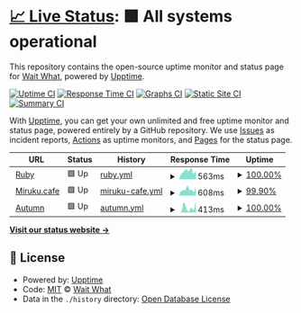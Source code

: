 # [📈 Live Status](https://status.waitwhat.sh): <!--live status--> **🟩 All systems operational**

This repository contains the open-source uptime monitor and status page for [Wait What](https://waitwhat.sh), powered by [Upptime](https://github.com/upptime/upptime).

[![Uptime CI](https://github.com/wait-what/uptime/workflows/Uptime%20CI/badge.svg)](https://github.com/wait-what/uptime/actions?query=workflow%3A%22Uptime+CI%22)
[![Response Time CI](https://github.com/wait-what/uptime/workflows/Response%20Time%20CI/badge.svg)](https://github.com/wait-what/uptime/actions?query=workflow%3A%22Response+Time+CI%22)
[![Graphs CI](https://github.com/wait-what/uptime/workflows/Graphs%20CI/badge.svg)](https://github.com/wait-what/uptime/actions?query=workflow%3A%22Graphs+CI%22)
[![Static Site CI](https://github.com/wait-what/uptime/workflows/Static%20Site%20CI/badge.svg)](https://github.com/wait-what/uptime/actions?query=workflow%3A%22Static+Site+CI%22)
[![Summary CI](https://github.com/wait-what/uptime/workflows/Summary%20CI/badge.svg)](https://github.com/wait-what/uptime/actions?query=workflow%3A%22Summary+CI%22)

With [Upptime](https://upptime.js.org), you can get your own unlimited and free uptime monitor and status page, powered entirely by a GitHub repository. We use [Issues](https://github.com/wait-what/uptime/issues) as incident reports, [Actions](https://github.com/wait-what/uptime/actions) as uptime monitors, and [Pages](https://status.waitwhat.sh) for the status page.

<!--start: status pages-->
<!-- This summary is generated by Upptime (https://github.com/upptime/upptime) -->
<!-- Do not edit this manually, your changes will be overwritten -->
<!-- prettier-ignore -->
| URL | Status | History | Response Time | Uptime |
| --- | ------ | ------- | ------------- | ------ |
| <img alt="" src="https://icons.duckduckgo.com/ip3/files.waitwhat.sh.ico" height="13"> [Ruby](https://files.waitwhat.sh/?) | 🟩 Up | [ruby.yml](https://github.com/wait-what/uptime/commits/HEAD/history/ruby.yml) | <details><summary><img alt="Response time graph" src="./graphs/ruby/response-time-week.png" height="20"> 563ms</summary><br><a href="https://status.waitwhat.sh/history/ruby"><img alt="Response time 539" src="https://img.shields.io/endpoint?url=https%3A%2F%2Fraw.githubusercontent.com%2Fwait-what%2Fuptime%2FHEAD%2Fapi%2Fruby%2Fresponse-time.json"></a><br><a href="https://status.waitwhat.sh/history/ruby"><img alt="24-hour response time 568" src="https://img.shields.io/endpoint?url=https%3A%2F%2Fraw.githubusercontent.com%2Fwait-what%2Fuptime%2FHEAD%2Fapi%2Fruby%2Fresponse-time-day.json"></a><br><a href="https://status.waitwhat.sh/history/ruby"><img alt="7-day response time 563" src="https://img.shields.io/endpoint?url=https%3A%2F%2Fraw.githubusercontent.com%2Fwait-what%2Fuptime%2FHEAD%2Fapi%2Fruby%2Fresponse-time-week.json"></a><br><a href="https://status.waitwhat.sh/history/ruby"><img alt="30-day response time 550" src="https://img.shields.io/endpoint?url=https%3A%2F%2Fraw.githubusercontent.com%2Fwait-what%2Fuptime%2FHEAD%2Fapi%2Fruby%2Fresponse-time-month.json"></a><br><a href="https://status.waitwhat.sh/history/ruby"><img alt="1-year response time 539" src="https://img.shields.io/endpoint?url=https%3A%2F%2Fraw.githubusercontent.com%2Fwait-what%2Fuptime%2FHEAD%2Fapi%2Fruby%2Fresponse-time-year.json"></a></details> | <details><summary><a href="https://status.waitwhat.sh/history/ruby">100.00%</a></summary><a href="https://status.waitwhat.sh/history/ruby"><img alt="All-time uptime 100.00%" src="https://img.shields.io/endpoint?url=https%3A%2F%2Fraw.githubusercontent.com%2Fwait-what%2Fuptime%2FHEAD%2Fapi%2Fruby%2Fuptime.json"></a><br><a href="https://status.waitwhat.sh/history/ruby"><img alt="24-hour uptime 100.00%" src="https://img.shields.io/endpoint?url=https%3A%2F%2Fraw.githubusercontent.com%2Fwait-what%2Fuptime%2FHEAD%2Fapi%2Fruby%2Fuptime-day.json"></a><br><a href="https://status.waitwhat.sh/history/ruby"><img alt="7-day uptime 100.00%" src="https://img.shields.io/endpoint?url=https%3A%2F%2Fraw.githubusercontent.com%2Fwait-what%2Fuptime%2FHEAD%2Fapi%2Fruby%2Fuptime-week.json"></a><br><a href="https://status.waitwhat.sh/history/ruby"><img alt="30-day uptime 100.00%" src="https://img.shields.io/endpoint?url=https%3A%2F%2Fraw.githubusercontent.com%2Fwait-what%2Fuptime%2FHEAD%2Fapi%2Fruby%2Fuptime-month.json"></a><br><a href="https://status.waitwhat.sh/history/ruby"><img alt="1-year uptime 100.00%" src="https://img.shields.io/endpoint?url=https%3A%2F%2Fraw.githubusercontent.com%2Fwait-what%2Fuptime%2FHEAD%2Fapi%2Fruby%2Fuptime-year.json"></a></details>
| <img alt="" src="https://icons.duckduckgo.com/ip3/miruku.cafe.ico" height="13"> [Miruku.cafe](https://miruku.cafe/?) | 🟩 Up | [miruku-cafe.yml](https://github.com/wait-what/uptime/commits/HEAD/history/miruku-cafe.yml) | <details><summary><img alt="Response time graph" src="./graphs/miruku-cafe/response-time-week.png" height="20"> 608ms</summary><br><a href="https://status.waitwhat.sh/history/miruku-cafe"><img alt="Response time 2037" src="https://img.shields.io/endpoint?url=https%3A%2F%2Fraw.githubusercontent.com%2Fwait-what%2Fuptime%2FHEAD%2Fapi%2Fmiruku-cafe%2Fresponse-time.json"></a><br><a href="https://status.waitwhat.sh/history/miruku-cafe"><img alt="24-hour response time 625" src="https://img.shields.io/endpoint?url=https%3A%2F%2Fraw.githubusercontent.com%2Fwait-what%2Fuptime%2FHEAD%2Fapi%2Fmiruku-cafe%2Fresponse-time-day.json"></a><br><a href="https://status.waitwhat.sh/history/miruku-cafe"><img alt="7-day response time 608" src="https://img.shields.io/endpoint?url=https%3A%2F%2Fraw.githubusercontent.com%2Fwait-what%2Fuptime%2FHEAD%2Fapi%2Fmiruku-cafe%2Fresponse-time-week.json"></a><br><a href="https://status.waitwhat.sh/history/miruku-cafe"><img alt="30-day response time 1043" src="https://img.shields.io/endpoint?url=https%3A%2F%2Fraw.githubusercontent.com%2Fwait-what%2Fuptime%2FHEAD%2Fapi%2Fmiruku-cafe%2Fresponse-time-month.json"></a><br><a href="https://status.waitwhat.sh/history/miruku-cafe"><img alt="1-year response time 2037" src="https://img.shields.io/endpoint?url=https%3A%2F%2Fraw.githubusercontent.com%2Fwait-what%2Fuptime%2FHEAD%2Fapi%2Fmiruku-cafe%2Fresponse-time-year.json"></a></details> | <details><summary><a href="https://status.waitwhat.sh/history/miruku-cafe">99.90%</a></summary><a href="https://status.waitwhat.sh/history/miruku-cafe"><img alt="All-time uptime 99.88%" src="https://img.shields.io/endpoint?url=https%3A%2F%2Fraw.githubusercontent.com%2Fwait-what%2Fuptime%2FHEAD%2Fapi%2Fmiruku-cafe%2Fuptime.json"></a><br><a href="https://status.waitwhat.sh/history/miruku-cafe"><img alt="24-hour uptime 99.32%" src="https://img.shields.io/endpoint?url=https%3A%2F%2Fraw.githubusercontent.com%2Fwait-what%2Fuptime%2FHEAD%2Fapi%2Fmiruku-cafe%2Fuptime-day.json"></a><br><a href="https://status.waitwhat.sh/history/miruku-cafe"><img alt="7-day uptime 99.90%" src="https://img.shields.io/endpoint?url=https%3A%2F%2Fraw.githubusercontent.com%2Fwait-what%2Fuptime%2FHEAD%2Fapi%2Fmiruku-cafe%2Fuptime-week.json"></a><br><a href="https://status.waitwhat.sh/history/miruku-cafe"><img alt="30-day uptime 99.93%" src="https://img.shields.io/endpoint?url=https%3A%2F%2Fraw.githubusercontent.com%2Fwait-what%2Fuptime%2FHEAD%2Fapi%2Fmiruku-cafe%2Fuptime-month.json"></a><br><a href="https://status.waitwhat.sh/history/miruku-cafe"><img alt="1-year uptime 99.88%" src="https://img.shields.io/endpoint?url=https%3A%2F%2Fraw.githubusercontent.com%2Fwait-what%2Fuptime%2FHEAD%2Fapi%2Fmiruku-cafe%2Fuptime-year.json"></a></details>
| <img alt="" src="https://icons.duckduckgo.com/ip3/autumn.revolt.chat.ico" height="13"> [Autumn](https://autumn.revolt.chat/?) | 🟩 Up | [autumn.yml](https://github.com/wait-what/uptime/commits/HEAD/history/autumn.yml) | <details><summary><img alt="Response time graph" src="./graphs/autumn/response-time-week.png" height="20"> 413ms</summary><br><a href="https://status.waitwhat.sh/history/autumn"><img alt="Response time 408" src="https://img.shields.io/endpoint?url=https%3A%2F%2Fraw.githubusercontent.com%2Fwait-what%2Fuptime%2FHEAD%2Fapi%2Fautumn%2Fresponse-time.json"></a><br><a href="https://status.waitwhat.sh/history/autumn"><img alt="24-hour response time 932" src="https://img.shields.io/endpoint?url=https%3A%2F%2Fraw.githubusercontent.com%2Fwait-what%2Fuptime%2FHEAD%2Fapi%2Fautumn%2Fresponse-time-day.json"></a><br><a href="https://status.waitwhat.sh/history/autumn"><img alt="7-day response time 413" src="https://img.shields.io/endpoint?url=https%3A%2F%2Fraw.githubusercontent.com%2Fwait-what%2Fuptime%2FHEAD%2Fapi%2Fautumn%2Fresponse-time-week.json"></a><br><a href="https://status.waitwhat.sh/history/autumn"><img alt="30-day response time 426" src="https://img.shields.io/endpoint?url=https%3A%2F%2Fraw.githubusercontent.com%2Fwait-what%2Fuptime%2FHEAD%2Fapi%2Fautumn%2Fresponse-time-month.json"></a><br><a href="https://status.waitwhat.sh/history/autumn"><img alt="1-year response time 408" src="https://img.shields.io/endpoint?url=https%3A%2F%2Fraw.githubusercontent.com%2Fwait-what%2Fuptime%2FHEAD%2Fapi%2Fautumn%2Fresponse-time-year.json"></a></details> | <details><summary><a href="https://status.waitwhat.sh/history/autumn">100.00%</a></summary><a href="https://status.waitwhat.sh/history/autumn"><img alt="All-time uptime 100.00%" src="https://img.shields.io/endpoint?url=https%3A%2F%2Fraw.githubusercontent.com%2Fwait-what%2Fuptime%2FHEAD%2Fapi%2Fautumn%2Fuptime.json"></a><br><a href="https://status.waitwhat.sh/history/autumn"><img alt="24-hour uptime 100.00%" src="https://img.shields.io/endpoint?url=https%3A%2F%2Fraw.githubusercontent.com%2Fwait-what%2Fuptime%2FHEAD%2Fapi%2Fautumn%2Fuptime-day.json"></a><br><a href="https://status.waitwhat.sh/history/autumn"><img alt="7-day uptime 100.00%" src="https://img.shields.io/endpoint?url=https%3A%2F%2Fraw.githubusercontent.com%2Fwait-what%2Fuptime%2FHEAD%2Fapi%2Fautumn%2Fuptime-week.json"></a><br><a href="https://status.waitwhat.sh/history/autumn"><img alt="30-day uptime 100.00%" src="https://img.shields.io/endpoint?url=https%3A%2F%2Fraw.githubusercontent.com%2Fwait-what%2Fuptime%2FHEAD%2Fapi%2Fautumn%2Fuptime-month.json"></a><br><a href="https://status.waitwhat.sh/history/autumn"><img alt="1-year uptime 100.00%" src="https://img.shields.io/endpoint?url=https%3A%2F%2Fraw.githubusercontent.com%2Fwait-what%2Fuptime%2FHEAD%2Fapi%2Fautumn%2Fuptime-year.json"></a></details>

<!--end: status pages-->

[**Visit our status website →**](https://status.waitwhat.sh)

## 📄 License

- Powered by: [Upptime](https://github.com/upptime/upptime)
- Code: [MIT](./LICENSE) © [Wait What](https://waitwhat.sh)
- Data in the `./history` directory: [Open Database License](https://opendatacommons.org/licenses/odbl/1-0/)
